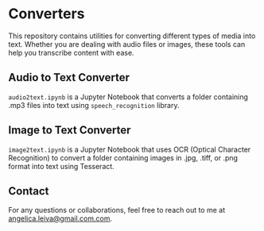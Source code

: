 # Converters

This repository contains utilities for converting different types of media into text. Whether you are dealing with audio files or images, these tools can help you transcribe content with ease.

## Audio to Text Converter
`audio2text.ipynb` is a Jupyter Notebook that converts a folder containing .mp3 files into text using `speech_recognition` library.

## Image to Text Converter
`image2text.ipynb` is a Jupyter Notebook that uses OCR (Optical Character Recognition) to convert a folder containing images in .jpg, .tiff, or .png format into text using Tesseract.

## Contact
For any questions or collaborations, feel free to reach out to me at [angelica.leiva@gmail.com.com](mailto:angelica.leiva@gmail.com).
